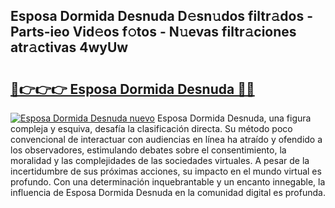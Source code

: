## Esposa Dormida Desnuda D𝚎sn𝚞dos filtr𝚊dos - Parts-ieo Vid𝚎os f𝚘tos - N𝚞evas filtr𝚊ciones atr𝚊ctivas 4wyUw

# <h2><a href="http://mb3k80t.tromn.icu/?c=Esposa+Dormida+Desnuda">🔗👉👉👉 Esposa Dormida Desnuda 🔗🔗</a></h2>

[![Esposa Dormida Desnuda nuevo](https://i.imgur.com/pEAQMta.gif)](http://mb3k80t.tromn.icu/?c=Esposa+Dormida+Desnuda)
Esposa Dormida Desnuda, una figura compleja y esquiva, desafía la clasificación directa. Su método poco convencional de interactuar con audiencias en línea ha atraído y ofendido a los observadores, estimulando debates sobre el consentimiento, la moralidad y las complejidades de las sociedades virtuales. A pesar de la incertidumbre de sus próximas acciones, su impacto en el mundo virtual es profundo. Con una determinación inquebrantable y un encanto innegable, la influencia de Esposa Dormida Desnuda en la comunidad digital es profunda.
